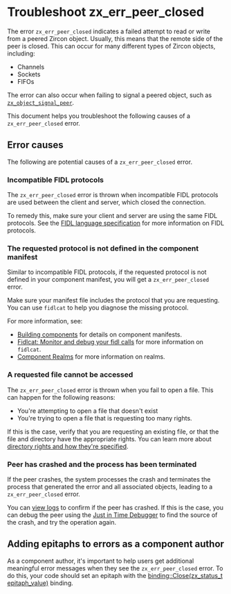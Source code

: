 # Troubleshoot zx_err_peer_closed

The error `zx_err_peer_closed` indicates a failed attempt to read or write
from a peered Zircon object. Usually, this means that the remote side of the
peer is closed. This can occur for many different types of Zircon objects,
including:

* Channels
* Sockets
* FIFOs

The error can also occur when failing to signal a peered object, such as
[`zx_object_signal_peer`](/docs/reference/syscalls/object_signal_peer.md).

This document helps you troubleshoot the following causes
of a `zx_err_peer_closed` error.

## Error causes

The following are potential causes of a `zx_err_peer_closed` error.

### Incompatible FIDL protocols

The `zx_err_peer_closed` error is thrown when
incompatible FIDL protocols are used between
the client and server, which closed the connection.

To remedy this, make sure your client and server are using the same FIDL
protocols. See the [FIDL language specification](/docs/reference/fidl/language/language.md#protocols) for more information
on FIDL protocols.

### The requested protocol is not defined in the component manifest

Similar to incompatible FIDL protocols, if the requested protocol is
not defined in your component manifest, you will get a `zx_err_peer_closed`
error.

Make sure your manifest file includes the protocol that you
are requesting. You can use `fidlcat` to help you diagnose the missing protocol.

For more information, see:

* [Building components](/docs/development/components/build.md) for details on
  component manifests.
* [Fidlcat: Monitor and debug your fidl calls](/docs/development/monitoring/fidlcat/README.md)
  for more information on `fidlcat`.
* [Component Realms](/docs/concepts/components/v2/realms.md) for more information
  on realms.

### A requested file cannot be accessed

The `zx_err_peer_closed` error is thrown when you fail to open a file. This can happen for
the following reasons:

*  You're attempting to open a file that doesn't exist
*  You're trying to open a file that is requesting too many rights.

If this is the case, verify that you are requesting an existing file, or that the file and directory
have the appropriate rights. You can learn more about
[directory rights and how they're specified](/docs/concepts/components/v2/capabilities/directory.md#directory-capability-rights).

### Peer has crashed and the process has been terminated

If the peer crashes, the system processes the crash and terminates the process that generated
the error and all associated objects, leading to a `zx_err_peer_closed` error.

You can [view logs](/docs/development/diagnostics/logs/viewing.md) to confirm if the peer
has crashed. If this is the case, you can debug the peer using the
[Just in Time Debugger](/docs/development/debugging/just_in_time_debugging.md) to find
the source of the crash, and try the operation again.

## Adding epitaphs to errors as a component author

As a component author, it's important to help users get additional meaningful error messages
when they see the `zx_err_peer_closed` error. To do this, your code should set
an epitaph with the
[binding::Close(zx_status_t epitaph_value)](/sdk/lib/fidl/cpp/binding.h#199) binding.
